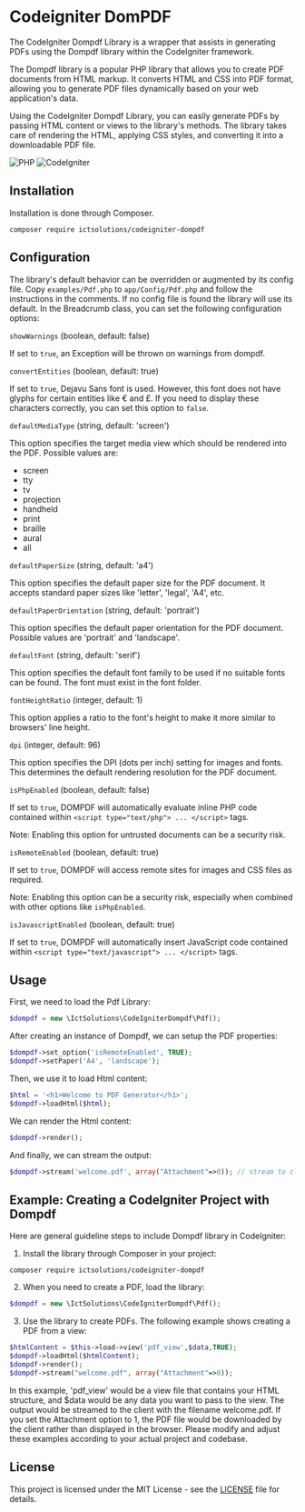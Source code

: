 # Codeigniter DomPDF

The CodeIgniter Dompdf Library is a wrapper that assists in generating PDFs using the Dompdf library within the CodeIgniter framework.

The Dompdf library is a popular PHP library that allows you to create PDF documents from HTML markup. It converts HTML and CSS into PDF format, allowing you to generate PDF files dynamically based on your web application's data.

Using the CodeIgniter Dompdf Library, you can easily generate PDFs by passing HTML content or views to the library's methods. The library takes care of rendering the HTML, applying CSS styles, and converting it into a downloadable PDF file.

![PHP](https://img.shields.io/badge/PHP-%5E8.1-blue)
![CodeIgniter](https://img.shields.io/badge/CodeIgniter-%5E4.3-blue)

## Installation

Installation is done through Composer.

```console
composer require ictsolutions/codeigniter-dompdf
```

## Configuration

The library's default behavior can be overridden or augmented by its config file. Copy `examples/Pdf.php` to `app/Config/Pdf.php` and follow the instructions in the comments. If no config file is found the library will use its default. In the Breadcrumb class, you can set the following configuration options:

`showWarnings` (boolean, default: false)

If set to `true`, an Exception will be thrown on warnings from dompdf.

`convertEntities` (boolean, default: true)

If set to `true`, Dejavu Sans font is used. However, this font does not have glyphs for certain entities like € and £. If you need to display these characters correctly, you can set this option to `false`.

`defaultMediaType` (string, default: 'screen')

This option specifies the target media view which should be rendered into the PDF. Possible values are:
- screen
- tty
- tv
- projection
- handheld
- print
- braille
- aural
- all

`defaultPaperSize` (string, default: 'a4')

This option specifies the default paper size for the PDF document. It accepts standard paper sizes like 'letter', 'legal', 'A4', etc.

`defaultPaperOrientation` (string, default: 'portrait')

This option specifies the default paper orientation for the PDF document. Possible values are 'portrait' and 'landscape'.

`defaultFont` (string, default: 'serif')

This option specifies the default font family to be used if no suitable fonts can be found. The font must exist in the font folder.

`fontHeightRatio` (integer, default: 1)

This option applies a ratio to the font's height to make it more similar to browsers' line height.

`dpi` (integer, default: 96)

This option specifies the DPI (dots per inch) setting for images and fonts. This determines the default rendering resolution for the PDF document.

`isPhpEnabled` (boolean, default: false)

If set to `true`, DOMPDF will automatically evaluate inline PHP code contained within `<script type="text/php"> ... </script>` tags.

Note: Enabling this option for untrusted documents can be a security risk.

`isRemoteEnabled` (boolean, default: true)

If set to `true`, DOMPDF will access remote sites for images and CSS files as required.

Note: Enabling this option can be a security risk, especially when combined with other options like `isPhpEnabled`.

`isJavascriptEnabled` (boolean, default: true)

If set to `true`, DOMPDF will automatically insert JavaScript code contained within `<script type="text/javascript"> ... </script>` tags.

## Usage

First, we need to load the Pdf Library:

```php
$dompdf = new \IctSolutions\CodeIgniterDompdf\Pdf();
```

After creating an instance of Dompdf, we can setup the PDF properties:

```php
$dompdf->set_option('isRemoteEnabled', TRUE);
$dompdf->setPaper('A4', 'landscape');
```

Then, we use it to load Html content:

```php
$html = '<h1>Welcome to PDF Generator</h1>';
$dompdf->loadHtml($html);
```

We can render the Html content:

```php
$dompdf->render();
```

And finally, we can stream the output:

```php
$dompdf->stream('welcome.pdf', array("Attachment"=>0)); // stream to client side
```

## Example: Creating a CodeIgniter Project with Dompdf

Here are general guideline steps to include Dompdf library in CodeIgniter:

1. Install the library through Composer in your project:

```shell
composer require ictsolutions/codeigniter-dompdf
```

2. When you need to create a PDF, load the library:

```php
$dompdf = new \IctSolutions\CodeIgniterDompdf\Pdf();
```

3. Use the library to create PDFs. The following example shows creating a PDF from a view:

```php
$htmlContent = $this->load->view('pdf_view',$data,TRUE);
$dompdf->loadHtml($htmlContent);
$dompdf->render();
$dompdf->stream("welcome.pdf", array("Attachment"=>0));
```

In this example, 'pdf_view' would be a view file that contains your HTML structure, and $data would be any data you want to pass to the view. The output would be streamed to the client with the filename welcome.pdf. If you set the Attachment option to 1, the PDF file would be downloaded by the client rather than displayed in the browser.
Please modify and adjust these examples according to your actual project and codebase.

## License

This project is licensed under the MIT License - see the [LICENSE](LICENSE) file for details.

